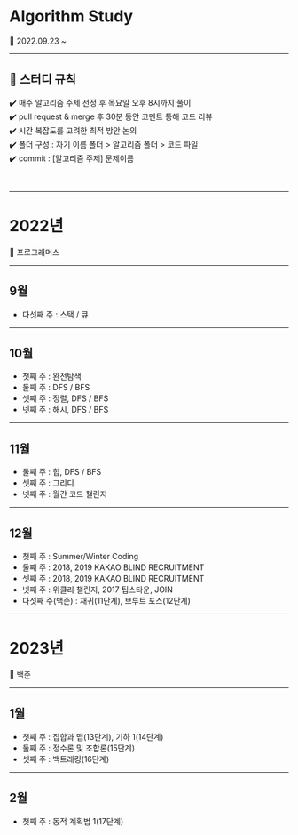 # Algorithm Study
🌱 2022.09.23 ~
<br>

---

## 📝 스터디 규칙  

✔️  매주 알고리즘 주제 선정 후 목요일 오후 8시까지 풀이 <br>
✔️  pull request & merge 후 30분 동안 코멘트 통해 코드 리뷰 <br>
✔️  시간 복잡도를 고려한 최적 방안 논의 <br>
✔️  폴더 구성 : 자기 이름 폴더 > 알고리즘 폴더 > 코드 파일 <br>
✔️  commit : [알고리즘 주제] 문제이름  

<br>

---
# 2022년
🔎 프로그래머스
<br>

---
## 9월 
- 다섯째 주 : 스택 / 큐

---
## 10월 
- 첫째 주 : 완전탐색 <br>
- 둘째 주 : DFS / BFS <br>
- 셋째 주 : 정렬, DFS / BFS <br>
- 넷째 주 : 해시, DFS / BFS 

---
## 11월 
- 둘째 주 : 힙, DFS / BFS <br>
- 셋째 주 : 그리디 <br>
- 넷째 주 : 월간 코드 챌린지 <br>

---
## 12월 
- 첫째 주 : Summer/Winter Coding <br>
- 둘째 주 : 2018, 2019 KAKAO BLIND RECRUITMENT <br>
- 셋째 주 : 2018, 2019 KAKAO BLIND RECRUITMENT <br>
- 넷째 주 : 위클리 챌린지, 2017 팁스타운, JOIN <br>
- 다섯째 주(백준) : 재귀(11단계), 브루트 포스(12단계)

---
# 2023년
🔎 백준
<br>

---
## 1월
- 첫째 주 : 집합과 맵(13단계), 기하 1(14단계) <br>
- 둘째 주 : 정수론 및 조합론(15단계) <br>
- 셋째 주 : 백트래킹(16단계) <br>

---
## 2월
- 첫째 주 : 동적 계획법 1(17단계)<br>